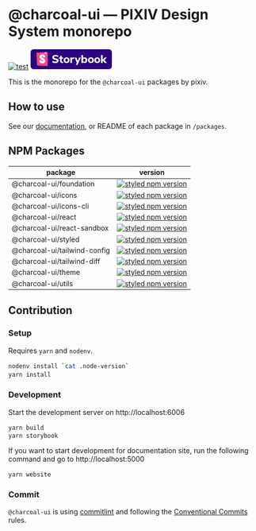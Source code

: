 # @charcoal-ui ― PIXIV Design System monorepo

[![test](https://github.com/pixiv/charcoal/actions/workflows/test.yml/badge.svg)](https://github.com/pixiv/charcoal/actions/workflows/test.yml)
[![Storybook](./.storybook/badge.svg)](https://pixiv.github.io/charcoal)

This is the monorepo for the `@charcoal-ui` packages by pixiv.

## How to use

See our [documentation](https://charcoal-web.pixiv.design/), or README of each package in `/packages`.

## NPM Packages

| package                      | version                                                                                                                                        |
| ---------------------------- | ---------------------------------------------------------------------------------------------------------------------------------------------- |
| @charcoal-ui/foundation      | [![styled npm version](https://img.shields.io/npm/v/@charcoal-ui/foundation)](https://www.npmjs.com/package/@charcoal-ui/foundation)           |
| @charcoal-ui/icons           | [![styled npm version](https://img.shields.io/npm/v/@charcoal-ui/icons)](https://www.npmjs.com/package/@charcoal-ui/icons)                     |
| @charcoal-ui/icons-cli       | [![styled npm version](https://img.shields.io/npm/v/@charcoal-ui/icons-cli)](https://www.npmjs.com/package/@charcoal-ui/icons-cli)             |
| @charcoal-ui/react           | [![styled npm version](https://img.shields.io/npm/v/@charcoal-ui/react)](https://www.npmjs.com/package/@charcoal-ui/react)                     |
| @charcoal-ui/react-sandbox   | [![styled npm version](https://img.shields.io/npm/v/@charcoal-ui/react-sandbox)](https://www.npmjs.com/package/@charcoal-ui/react-sandbox)     |
| @charcoal-ui/styled          | [![styled npm version](https://img.shields.io/npm/v/@charcoal-ui/styled)](https://www.npmjs.com/package/@charcoal-ui/styled)                   |
| @charcoal-ui/tailwind-config | [![styled npm version](https://img.shields.io/npm/v/@charcoal-ui/tailwind-config)](https://www.npmjs.com/package/@charcoal-ui/tailwind-config) |
| @charcoal-ui/tailwind-diff   | [![styled npm version](https://img.shields.io/npm/v/@charcoal-ui/tailwind-diff)](https://www.npmjs.com/package/@charcoal-ui/tailwind-diff)     |
| @charcoal-ui/theme           | [![styled npm version](https://img.shields.io/npm/v/@charcoal-ui/theme)](https://www.npmjs.com/package/@charcoal-ui/theme)                     |
| @charcoal-ui/utils           | [![styled npm version](https://img.shields.io/npm/v/@charcoal-ui/utils)](https://www.npmjs.com/package/@charcoal-ui/utils)                     |

## Contribution

### Setup

Requires `yarn` and `nodenv`.

```sh
nodenv install `cat .node-version`
yarn install
```

### Development

Start the development server on http://localhost:6006

```
yarn build
yarn storybook
```

If you want to start development for documentation site, run the following command and go to http://localhost:5000

```
yarn website
```

### Commit

`@charcoal-ui` is using [commitlint](https://github.com/conventional-changelog/commitlint) and following the [Conventional Commits](https://www.conventionalcommits.org/ja/v1.0.0/) rules.
